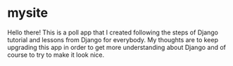 # mysite
Hello there! This is a poll app that I created following the steps of Django tutorial and lessons from Django for everybody. My thoughts are to keep upgrading this app in order to
get more understanding about Django and of course to try to make it look nice.
